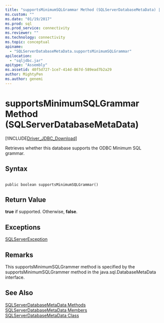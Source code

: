 ```yaml
---
title: "supportsMinimumSQLGrammar Method (SQLServerDatabaseMetaData) | Microsoft Docs"
ms.custom: ""
ms.date: "01/19/2017"
ms.prod: sql
ms.prod_service: connectivity
ms.reviewer: ""
ms.technology: connectivity
ms.topic: conceptual
apiname: 
  - "SQLServerDatabaseMetaData.supportsMinimumSQLGrammar"
apilocation: 
  - "sqljdbc.jar"
apitype: "Assembly"
ms.assetid: 40f5d727-1ce7-414d-867d-589ead7b2a29
author: MightyPen
ms.author: genemi
---
```

# supportsMinimumSQLGrammar Method (SQLServerDatabaseMetaData)
[!INCLUDE[Driver_JDBC_Download](../../../includes/driver_jdbc_download.md)]

  Retrieves whether this database supports the ODBC Minimum SQL grammar.  
  
## Syntax  
  
```  
  
public boolean supportsMinimumSQLGrammar()  
```  
  
## Return Value  
 **true** if supported. Otherwise, **false**.  
  
## Exceptions  
 [SQLServerException](../../../connect/jdbc/reference/sqlserverexception-class.md)  
  
## Remarks  
 This supportsMinimumSQLGrammer method is specified by the supportsMinimumSQLGrammer method in the java.sql.DatabaseMetaData interface.  
  
## See Also  
 [SQLServerDatabaseMetaData Methods](../../../connect/jdbc/reference/sqlserverdatabasemetadata-methods.md)   
 [SQLServerDatabaseMetaData Members](../../../connect/jdbc/reference/sqlserverdatabasemetadata-members.md)   
 [SQLServerDatabaseMetaData Class](../../../connect/jdbc/reference/sqlserverdatabasemetadata-class.md)  
  
  
